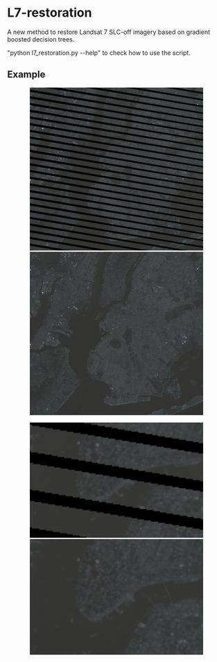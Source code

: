 # L7-restoration
A new method to restore Landsat 7 SLC-off imagery based on gradient boosted decision trees.

"python l7_restoration.py --help" to check how to use the script.

## Example

<p align="center">
  <img src="/examples/orig.png" width="400" title="hover text">
  <img src="/examples/result.png" width="400" alt="accessibility text">
</p>

<p align="center">
  <img src="/examples/orig_close.png" width="400" title="hover text">
  <img src="/examples/result_close.png" width="400" alt="accessibility text">
</p>

